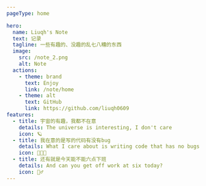 ```yaml
---
pageType: home

hero:
  name: Liuqh's Note
  text: 记录
  tagline: 一些有趣的、没趣的乱七八糟的东西
  image:
    src: /note_2.png
    alt: Note
  actions:
    - theme: brand
      text: Enjoy
      link: /note/home
    - theme: alt
      text: GitHub
      link: https://github.com/liuqh0609
features:
  - title: 宇宙的有趣，我都不在意
    details: The universe is interesting, I don't care
    icon: 🪐
  - title: 我在意的是写的代码有没有bug
    details: What I care about is writing code that has no bugs
    icon: 🧑🏻‍💻
  - title: 还有就是今天能不能六点下班
    details: And can you get off work at six today?
    icon: 🏃‍♂️
---
```


